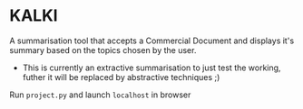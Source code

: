 # KALKI

A summarisation tool that accepts a Commercial Document and displays it's summary based on the topics chosen by the user.


* This is currently an extractive summarisation to just test the working, futher it will be replaced by abstractive techniques ;)

Run `project.py` and launch `localhost` in browser
